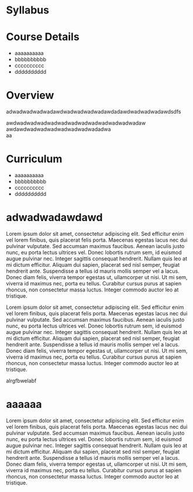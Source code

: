 # Syllabus

# Course Details

- aaaaaaaaaa
- bbbbbbbbbb
- cccccccccc
- dddddddddd

# Overview

adwadwadwadwadawdwadwadwadwadawdadawdwadwadwadawdsdfs

awdwadwadwadwadwadwadwadwadwadwadwadwadaw  
awdawdwadwadwadwadwadwadwadadwa  
aa

# Curriculum

- aaaaaaaaaa
- bbbbbbbbbb
- cccccccccc
- dddddddddd

# adwadwadawdawd

Lorem ipsum dolor sit amet, consectetur adipiscing elit. Sed efficitur enim vel lorem finibus, quis placerat felis porta. Maecenas egestas lacus nec dui pulvinar vulputate. Sed accumsan maximus faucibus. Aenean iaculis justo nunc, eu porta lectus ultrices vel. Donec lobortis rutrum sem, id euismod augue pulvinar nec. Integer sagittis consequat hendrerit. Nullam quis leo at mi dictum efficitur. Aliquam dui sapien, placerat sed nisl semper, feugiat hendrerit ante. Suspendisse a tellus id mauris mollis semper vel a lacus. Donec diam felis, viverra tempor egestas ut, ullamcorper ut nisi. Ut mi sem, viverra id maximus nec, porta eu tellus. Curabitur cursus purus at sapien rhoncus, non consectetur massa luctus. Integer commodo auctor leo at tristique.

Lorem ipsum dolor sit amet, consectetur adipiscing elit. Sed efficitur enim vel lorem finibus, quis placerat felis porta. Maecenas egestas lacus nec dui pulvinar vulputate. Sed accumsan maximus faucibus. Aenean iaculis justo nunc, eu porta lectus ultrices vel. Donec lobortis rutrum sem, id euismod augue pulvinar nec. Integer sagittis consequat hendrerit. Nullam quis leo at mi dictum efficitur. Aliquam dui sapien, placerat sed nisl semper, feugiat hendrerit ante. Suspendisse a tellus id mauris mollis semper vel a lacus. Donec diam felis, viverra tempor egestas ut, ullamcorper ut nisi. Ut mi sem, viverra id maximus nec, porta eu tellus. Curabitur cursus purus at sapien rhoncus, non consectetur massa luctus. Integer commodo auctor leo at tristique.

alrgfbwelabf

# aaaaaa

Lorem ipsum dolor sit amet, consectetur adipiscing elit. Sed efficitur enim vel lorem finibus, quis placerat felis porta. Maecenas egestas lacus nec dui pulvinar vulputate. Sed accumsan maximus faucibus. Aenean iaculis justo nunc, eu porta lectus ultrices vel. Donec lobortis rutrum sem, id euismod augue pulvinar nec. Integer sagittis consequat hendrerit. Nullam quis leo at mi dictum efficitur. Aliquam dui sapien, placerat sed nisl semper, feugiat hendrerit ante. Suspendisse a tellus id mauris mollis semper vel a lacus. Donec diam felis, viverra tempor egestas ut, ullamcorper ut nisi. Ut mi sem, viverra id maximus nec, porta eu tellus. Curabitur cursus purus at sapien rhoncus, non consectetur massa luctus. Integer commodo auctor leo at tristique.
